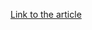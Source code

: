 [Link to the article](https://www.crowdstrike.com/en-us/blog/small-business-cyberattack-analysis-most-targeted-smb-sectors/)

